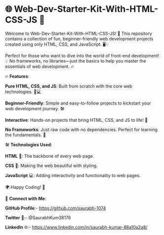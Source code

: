 # 🌐 Web-Dev-Starter-Kit-With-HTML-CSS-JS 🚀

Welcome to Web-Dev-Starter-Kit-With-HTML-CSS-JS! 🎉 This repository contains a collection of fun, beginner-friendly web development projects created using only HTML, CSS, and JavaScript. 🖥️✨  
  
Perfect for those who want to dive into the world of front-end development! 💡 No frameworks, no libraries—just the basics to help you master the essentials of web development. 🔥   
 
      
🔥 **Features**:       
               
**Pure HTML, CSS, and JS**: Built from scratch with the core web technologies. 🎨💻                   
                 
**Beginner-Friendly**: Simple and easy-to-follow projects to kickstart your web development journey. 🛠️                 
               
**Interactive**: Hands-on projects that bring HTML, CSS, and JS to life! 🚀           
         
**No Frameworks**: Just raw code with no dependencies. Perfect for learning the fundamentals. 📝     
  
🛠️ **Technologies Used**:   
   
**HTML** 📝: The backbone of every web page. 
 
**CSS** 🎨: Making the web beautiful with styling. 

**JavaScript** 💻: Adding interactivity and functionality to web pages.


🌍 Happy Coding! 🚀





🔗 **Connect with Me**:

**GitHub Profile**:- https://github.com/saurabh-1074

**Twitter** 🚀:- @SaurabhKum38176

**LinkedIn** 🌐:- https://www.linkedin.com/in/saurabh-kumar-88a10a2a8/

